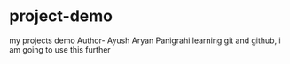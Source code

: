# project-demo
my projects demo
Author- Ayush Aryan Panigrahi
learning git and github, i am going to use this further
